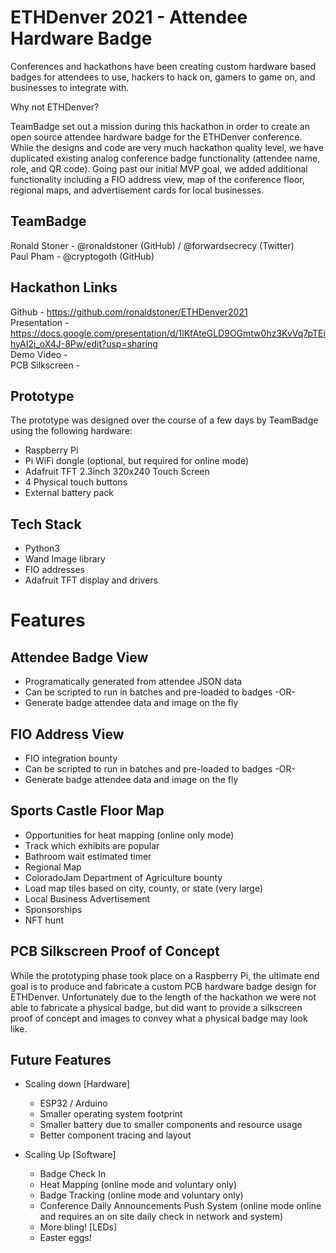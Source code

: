 # ETHDenver 2021 - Attendee Hardware Badge

Conferences and hackathons have been creating custom hardware based badges for attendees to use, hackers to hack on, gamers to game on, and businesses to integrate with.
 
Why not ETHDenver?

TeamBadge set out a mission during this hackathon in order to create an open source attendee hardware badge for the ETHDenver conference. While the designs and code are very much hackathon quality level, we have duplicated existing analog conference badge functionality (attendee name, role, and QR code). Going past our initial MVP goal, we added additional functionality including a FIO address view, map of the conference floor, regional maps, and advertisement cards for local businesses. 

## TeamBadge
Ronald Stoner - @ronaldstoner (GitHub) / @forwardsecrecy (Twitter)  
Paul Pham - @cryptogoth (GitHub)

## Hackathon Links
Github - https://github.com/ronaldstoner/ETHDenver2021  
Presentation - https://docs.google.com/presentation/d/1lKfAteGLD9OGmtw0hz3KvVq7pTEihyAI2j_oX4J-8Pw/edit?usp=sharing  
Demo Video -    
PCB Silkscreen -   

## Prototype
The prototype was designed over the course of a few days by TeamBadge using the following hardware:
 - Raspberry Pi 
 - Pi WiFi dongle (optional, but required for online mode)
 - Adafruit TFT 2.3inch 320x240 Touch Screen
 - 4 Physical touch buttons
 - External battery pack
 
## Tech Stack
- Python3
- Wand Image library
- FIO addresses
- Adafruit TFT display and drivers

# Features
## Attendee Badge View

  -  Programatically generated from attendee JSON data
  - Can be scripted to run in batches and pre-loaded to badges -OR-
  - Generate badge attendee data and image on the fly

## FIO Address View

  - FIO integration bounty
  - Can be scripted to run in batches and pre-loaded to badges -OR-
  - Generate badge attendee data and image on the fly

## Sports Castle Floor Map

  - Opportunities for heat mapping (online only mode)
  - Track which exhibits are popular
  - Bathroom wait estimated timer
  - Regional Map
  - ColoradoJam Department of Agriculture bounty
  - Load map tiles based on city, county, or state (very large)
  - Local Business Advertisement
  - Sponsorships
  - NFT hunt

## PCB Silkscreen Proof of Concept
While the prototyping phase took place on a Raspberry Pi, the ultimate end goal is to produce and fabricate a custom PCB hardware badge design for ETHDenver. Unfortunately due to the length of the hackathon we were not able to fabricate a physical badge, but did want to provide a silkscreen proof of concept and images to convey what a physical badge may look like.


## Future Features 
- Scaling down [Hardware]
	- ESP32 / Arduino
	- Smaller operating system footprint
	- Smaller battery due to smaller components and resource usage
	- Better component tracing and layout
	
- Scaling Up [Software]
	- Badge Check In
	- Heat Mapping (online mode and voluntary only)
	- Badge Tracking (online mode and voluntary only)
	- Conference Daily Announcements Push System (online mode online and requires an on site daily check in network and system)
	- More bling! [LEDs]
	- Easter eggs!

